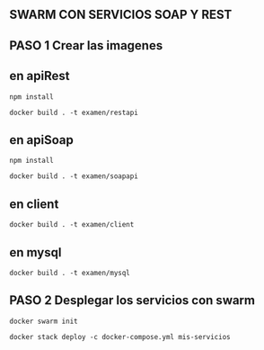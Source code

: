 ## SWARM CON SERVICIOS SOAP Y REST

## PASO 1 Crear las imagenes

## en apiRest
`npm install`

`docker build . -t examen/restapi`
## en apiSoap
`npm install`

`docker build . -t examen/soapapi`
## en client
`docker build . -t examen/client`
## en mysql
`docker build . -t examen/mysql`

## PASO 2 Desplegar los servicios con swarm

`docker swarm init`

`docker stack deploy -c docker-compose.yml mis-servicios`